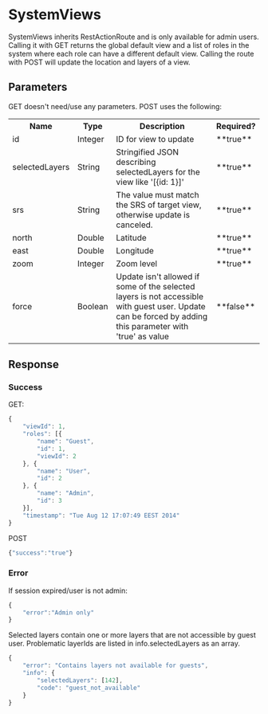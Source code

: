 # SystemViews

SystemViews inherits RestActionRoute and is only available for admin users. Calling it with GET returns the global default view and
a list of roles in the system where each role can have a different default view. Calling the route with POST will update the location and
layers of a view.

## Parameters

GET doesn't need/use any parameters.
POST uses the following:

<table>
  <tr>
    <th>Name</th>
    <th>Type</th>
    <th>Description</th>
    <th>Required?</th>
  </tr>
  <tr>
    <td>id</td>
    <td>Integer</td>
    <td>ID for view to update</td>
    <td>**true**</td>
  </tr>
  <tr>
    <td>selectedLayers</td>
    <td>String</td>
    <td>Stringified JSON describing selectedLayers for the view like '[{id: 1}]'</td>
    <td>**true**</td>
  </tr>
  <tr>
    <td>srs</td>
    <td>String</td>
    <td>The value must match the SRS of target view, otherwise update is canceled.</td>
    <td>**true**</td>
  </tr>
  <tr>
    <td>north</td>
    <td>Double</td>
    <td>Latitude</td>
    <td>**true**</td>
  </tr>
  <tr>
    <td>east</td>
    <td>Double</td>
    <td>Longitude</td>
    <td>**true**</td>
  </tr>
  <tr>
    <td>zoom</td>
    <td>Integer</td>
    <td>Zoom level</td>
    <td>**true**</td>
  </tr>
  <tr>
    <td>force</td>
    <td>Boolean</td>
    <td>Update isn't allowed if some of the selected layers is not accessible with guest user. Update can be forced by adding this parameter with 'true' as value</td>
    <td>**false**</td>
  </tr>
</table>

## Response

### Success

GET:
```javascript
{
	"viewId": 1,
	"roles": [{
		"name": "Guest",
		"id": 1,
		"viewId": 2
	}, {
		"name": "User",
		"id": 2
	}, {
		"name": "Admin",
		"id": 3
	}],
	"timestamp": "Tue Aug 12 17:07:49 EEST 2014"
}
```

POST

```javascript
{"success":"true"}
```

### Error

If session expired/user is not admin:

```javascript
{
    "error":"Admin only"
}
```

Selected layers contain one or more layers that are not accessible by guest user.
Problematic layerIds are listed in info.selectedLayers as an array.

```javascript
{
	"error": "Contains layers not available for guests",
	"info": {
		"selectedLayers": [142],
		"code": "guest_not_available"
	}
}
```

